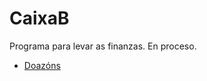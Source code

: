 # CaixaB
Programa para levar as finanzas. En proceso.

- [Doazóns](https://github.com/Ran-n/doc/blob/main/doazóns.md)

